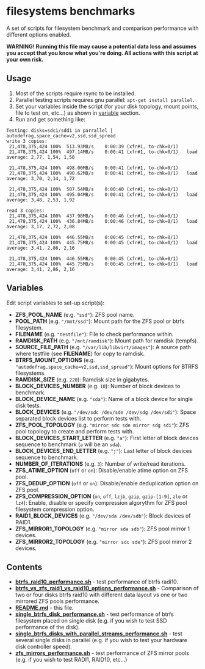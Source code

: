 # filesystems benchmarks

A set of scripts for filesystem benchmark and comparison performance with different options enabled.

**WARNING! Running this file may cause a potential data loss and assumes you accept that you know what you're doing. All
actions with this script at your own risk.**

## Usage

1. Most of the scripts require rsync to be installed.
2. Parallel testing scripts requires gnu parallel: `apt-get install parallel`.
3. Set your variables inside the script (for your disk topology, mount points, file to test on, etc...) as shown in
[variable](#variables) section.
4. Run and get something like:

```text
Testing: disks=sdc1/sdd1 in parrallel | autodefrag,space_cache=v2,ssd,ssd_spread
write 3 copies:
 21,478,375,424 100%  513.93MB/s    0:00:39 (xfr#1, to-chk=0/1)
 21,478,375,424 100%  497.14MB/s    0:00:41 (xfr#1, to-chk=0/1)   load average: 2,77, 1,54, 1,50

 21,478,375,424 100%  498.00MB/s    0:00:41 (xfr#1, to-chk=0/1)
 21,478,375,424 100%  490.62MB/s    0:00:41 (xfr#1, to-chk=0/1)   load average: 3,70, 2,14, 1,72

 21,478,375,424 100%  507.54MB/s    0:00:40 (xfr#1, to-chk=0/1)
 21,478,375,424 100%  495.04MB/s    0:00:41 (xfr#1, to-chk=0/1)   load average: 3,48, 2,53, 1,92

read 3 copies:
 21,478,375,424 100%  437.98MB/s    0:00:46 (xfr#1, to-chk=0/1)
 21,478,375,424 100%  436.84MB/s    0:00:46 (xfr#1, to-chk=0/1)   load average: 3,17, 2,72, 2,08

 21,478,375,424 100%  446.55MB/s    0:00:45 (xfr#1, to-chk=0/1)          
 21,478,375,424 100%  445.75MB/s    0:00:45 (xfr#1, to-chk=0/1)   load average: 3,41, 2,86, 2,16 

 21,478,375,424 100%  446.55MB/s    0:00:45 (xfr#1, to-chk=0/1)          
 21,478,375,424 100%  445.75MB/s    0:00:45 (xfr#1, to-chk=0/1)   load average: 3,41, 2,86, 2,16 
```

## Variables

Edit script variables to set-up script(s):

- **ZFS_POOL_NAME** (e.g. `"ssd"`): ZFS pool name.
- **POOL_PATH** (e.g. `"/mnt/ssd"`): Mount path for the ZFS pool or btrfs filesystem.
- **FILENAME** (e.g. `"testfile"`): File to check performance within.
- **RAMDISK_PATH** (e.g. `"/mnt/ramdisk"`): Mount path for ramdisk (tempfs).
- **SOURCE_FILE_PATH** (e.g. `"/var/lib/libvirt/images"`): A source path where testfile (see **FILENAME**) for copy to
ramdisk.
- **BTRFS_MOUNT_OPTIONS** (e.g. `"autodefrag,space_cache=v2,ssd,ssd_spread"`): Mount options for BTRFS filesystems.
- **RAMDISK_SIZE** (e.g. `220`): Ramdisk size in gigabytes.
- **BLOCK_DEVICES_NUMBER** (e.g. `10`): Number of block devices to benchmark.
- **BLOCK_DEVICE_NAME** (e.g. `"sda"`): Name of a block device for single disk tests.
- **BLOCK_DEVICES** (e.g. `"/dev/sdc /dev/sde /dev/sdg /dev/sdi"`): Space separated block devices list to perform tests
with.
- **ZFS_POOL_TOPOLOGY** (e.g. `"mirror sdc sde mirror sdg sdi"`): ZFS pool topology to create and perform tests with.
- **BLOCK_DEVICES_START_LETTER** (e.g. `"a"`): First letter of block devices sequence to benchmark (`a` will be an 
`sda`).
- **BLOCK_DEVICES_END_LETTER** (e.g. `"j"`): Last letter of block devices sequence to benchmark.
- **NUMBER_OF_ITERATIONS** (e.g. `3`): Number of write/read iterations.
- **ZFS_ATIME_OPTION** (`off` or `on`): Disable/enable atime option on ZFS pool.
- **ZFS_DEDUP_OPTION** (`off` or `on`): Disable/enable deduplication option on ZFS pool.
- **ZFS_COMPRESSION_OPTION** (`on`, `off`, `lzjb`, `gzip`, `gzip-[1-9]`, `zle` or `lz4`): Enable, disable or specify
compression algorythm for ZFS pool filesystem compression option.
- **RAID1_BLOCK_DEVICES** (e.g. `"/dev/sda /dev/sdb"`): Block devices of RAID1.
- **ZFS_MIRROR1_TOPOLOGY** (e.g. `"mirror sda sdb"`): ZFS pool mirror 1 devices.
- **ZFS_MIRROR2_TOPOLOGY** (e.g. `"mirror sdc sde"`): ZFS pool mirror 2 devices.

## Contents

- [**btrfs_raid10_performance.sh**](btrfs_raid10_performance.sh) - test performance of btrfs radi10.
- [**btrfs_vs_zfs_raid1_vs_raid10_options_performance.sh**](btrfs_vs_zfs_raid1_vs_raid10_options_performance.sh) -
Comparison of two or four disks btrfs raid10 with different data layout vs one or two mirrored ZFS pools performance.
- [**README.md**](README.md) - this file.
- [**single_btrfs_disk_performance.sh**](single_btrfs_disk_performance.sh) - test performance of btrfs filesystem placed on
single disk (e.g. if you wish to test SSD performance of the disk).
- [**single_btrfs_disks_with_parallel_streams_performance.sh**](single_btrfs_disks_with_parallel_streams_performance.sh) -
test several single disks in parallel (e.g. if you wish to test your hardware disk controller speed).
- [**zfs_mirrors_performance.sh**](zfs_mirrors_performance.sh) - test performance of ZFS mirror pools (e.g. if you wish to
test RADI1, RAID10, etc...)
